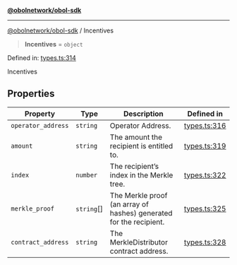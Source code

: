 [**@obolnetwork/obol-sdk**](../index.md)

***

[@obolnetwork/obol-sdk](../index.md) / Incentives

> **Incentives** = `object`

Defined in: [types.ts:314](https://github.com/ObolNetwork/obol-sdk/blob/e7fc737767265d3063c4e96d045f725fadd20e1e/src/types.ts#L314)

Incentives

## Properties

| Property | Type | Description | Defined in |
| ------ | ------ | ------ | ------ |
| <a id="operator_address"></a> `operator_address` | `string` | Operator Address. | [types.ts:316](https://github.com/ObolNetwork/obol-sdk/blob/e7fc737767265d3063c4e96d045f725fadd20e1e/src/types.ts#L316) |
| <a id="amount"></a> `amount` | `string` | The amount the recipient is entitled to. | [types.ts:319](https://github.com/ObolNetwork/obol-sdk/blob/e7fc737767265d3063c4e96d045f725fadd20e1e/src/types.ts#L319) |
| <a id="index"></a> `index` | `number` | The recipient’s index in the Merkle tree. | [types.ts:322](https://github.com/ObolNetwork/obol-sdk/blob/e7fc737767265d3063c4e96d045f725fadd20e1e/src/types.ts#L322) |
| <a id="merkle_proof"></a> `merkle_proof` | `string`[] | The Merkle proof (an array of hashes) generated for the recipient. | [types.ts:325](https://github.com/ObolNetwork/obol-sdk/blob/e7fc737767265d3063c4e96d045f725fadd20e1e/src/types.ts#L325) |
| <a id="contract_address"></a> `contract_address` | `string` | The MerkleDistributor contract address. | [types.ts:328](https://github.com/ObolNetwork/obol-sdk/blob/e7fc737767265d3063c4e96d045f725fadd20e1e/src/types.ts#L328) |
